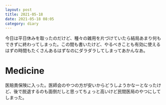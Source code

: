```yaml
---
layout: post
title: 2021-05-18
date: 2021-05-18 08:05
category: diary
---
```


今日は平日休みを取ったのだけど、種々の雑用を片づけていたら結局あまり何もできずに終わってしまった。この間も書いたけど、やるべきことも有効に使えるはずの時間もたくさんあるはずなのにダラダラしてしまってあかんなあ。

# Medicine
医賠責保険に入った。医師会のやつの方が安いからどうしようかなーとなったけど、後で脱退するのも面倒だしと思ってちょっと高いけど民間医局のやつにしてしまった。